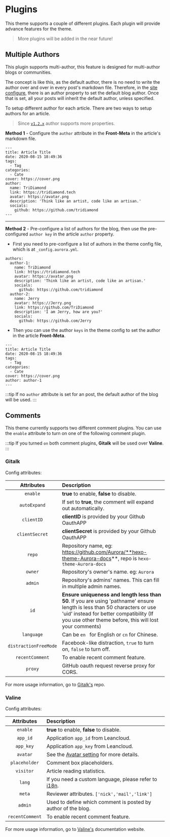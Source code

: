 # Plugins

This theme supports a couple of different plugins. Each plugin will provide advance features for the theme.

> More plugins will be added in the near future!

## Multiple Authors

This plugin supports multi-author, this feature is designed for multi-author blogs or communities.

The concept is like this, as the default author, there is no need to write the author over and over in every post's markdown file. Therefore, in the [site configure](/guide/configuration.html#site-configs), there is an author property to set the default blog author. Once that is set, all your posts will inherit the default author, unless specified.

To setup different author for each article. There are two ways to setup authors for an article.

> Since [`v1.2.x`](https://github.com/auroral-ui/hexo-theme-aurora/releases/tag/v1.2.0) author supports more properties.

**Method 1** - Configure the `author` attribute in the **Front-Meta** in the article's markdown file.

```markdown:no-line-numbers
---
title: Article Title
date: 2020-08-15 18:49:36
tags:
  - Tag
categories:
  - Cate
cover: https://cover.png
author:
  name: TriDiamond
  link: https://tridiamond.tech
  avatar: https://avatar.png
  description: 'Think like an artist, code like an artisan.'
  socials:
    github: https://github.com/tridiamond
---
```

---

**Method 2** - Pre-configure a list of authors for the blog, then use the pre-configured `author key` in the article `author` property.

- First you need to pre-configure a list of authors in the theme config file, which is at `_config.aurora.yml`.

```yaml:no-line-numbers
authors:
  author-1:
    name: TriDiamond
    link: https://tridiamond.tech
    avatar: https://avatar.png
    description: 'Think like an artist, code like an artisan.'
    socials:
      github: https://github.com/tridiamond
  author-2:
    name: Jerry
    avatar: https://Jerry.png
    link: https://github.com/TriDiamond
    description: 'I am Jerry, how are you?'
    socials:
      github: https://github.com/Jerry
```

- Then you can use the author `keys` in the theme config to set the author in the article **Front-Meta**.

```markdown:no-line-numbers
---
title: Article Title
date: 2020-08-15 18:49:36
tags:
  - Tag
categories:
  - Cate
cover: https://cover.png
author: author-1
---
```

:::tip
If no `author` attribute is set for an post, the default author of the blog will be used.
:::

## Comments

This theme currently supports two different comment plugins. You can use the `enable` attribute to turn on one of the following comment plugin.

:::tip
If you turned `on` both comment plugins, **Gitalk** will be used over **Valine**.
:::

### Gitalk

Config attributes:

|      Attributes       | Description                                                                                                                                                                                                                     |
| :-------------------: | :------------------------------------------------------------------------------------------------------------------------------------------------------------------------------------------------------------------------------ |
|       `enable`        | **true** to enable, **false** to disable.                                                                                                                                                                                       |
|     `autoExpand`      | If set to **true**, the comment will expand out automatically.                                                                                                                                                                  |
|      `clientID`       | **clientID** is provided by your Github OauthAPP                                                                                                                                                                                |
|    `clientSecret`     | **clientSecret** is provided by your Github OauthAPP                                                                                                                                                                            |
|        `repo`         | Repository name, eg: https://github.com/Aurora/**hexo-theme-Aurora-docs**, repo is `hexo-theme-Aurora-docs`                                                                                                                     |
|        `owner`        | Repository's owner's name. eg: `Aurora`                                                                                                                                                                                         |
|        `admin`        | Repository's admins' names. This can fill in multiple admin names.                                                                                                                                                              |
|         `id`          | **Ensure uniqueness and length less than 50**. If you are using 'pathname' ensure length is less than 50 characters or use 'uid' instead for better compatibility (If you use other theme before, this will lost your comments) |
|      `language`       | Can be `en ` for English or `cn` for Chinese.                                                                                                                                                                                   |
| `distractionFreeMode` | Facebook-like distraction, `true` to turn on, `false` to turn off.                                                                                                                                                              |
|    `recentComment`    | To enable recent comment feature.                                                                                                                                                                                               |
|        `proxy`        | GitHub oauth request reverse proxy for CORS.                                                                                                                                                                                    |

For more usage information, go to [Gitalk's](https://github.com/gitalk/gitalk) repo.

### Valine

Config attributes:

|   Attributes    | Description                                                                             |
| :-------------: | :-------------------------------------------------------------------------------------- |
|    `enable`     | **true** to enable, **false** to disable.                                               |
|    `app_id`     | Application `app_id` from Leancloud.                                                    |
|    `app_key`    | Application `app_key` from Leancloud.                                                   |
|    `avatar`     | See the [Avatar setting](https://valine.js.org/en/avatar.html) for more details.        |
|  `placeholder`  | Comment box placeholders.                                                               |
|    `visitor`    | Article reading statistics.                                                             |
|     `lang`      | If you need a custom language, please refer to [i18n](https://valine.js.org/i18n.html). |
|     `meta`      | Reviewer attributes. `['nick','mail','link']`                                           |
|     `admin`     | Used to define which comment is posted by author of the blog.                           |
| `recentComment` | To enable recent comment feature.                                                       |

For more usage information, go to [Valine's](https://valine.js.org/) documentation website.
